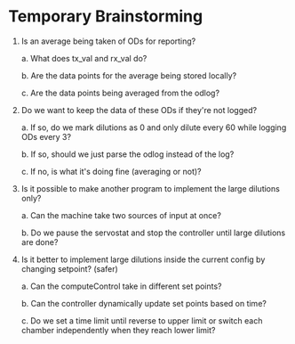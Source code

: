 # Temporary Brainstorming
1. Is an average being taken of ODs for reporting?

	a. What does tx_val and rx_val do?

	b. Are the data points for the average being stored locally?

	c. Are the data points being averaged from the odlog?

2. Do we want to keep the data of these ODs if they're not logged?

	a. If so, do we mark dilutions as 0 and only dilute every 60 while logging ODs every 3?

	b. If so, should we just parse the odlog instead of the log?

	c. If no, is what it's doing fine (averaging or not)?

3. Is it possible to make another program to implement the large dilutions only?

	a. Can the machine take two sources of input at once?

	b. Do we pause the servostat and stop the controller until large dilutions are done?

4. Is it better to implement large dilutions inside the current config by changing setpoint? (safer)

	a. Can the computeControl take in different set points?

	b. Can the controller dynamically update set points based on time?

	c. Do we set a time limit until reverse to upper limit or switch each chamber independently when they reach lower limit?
	